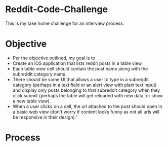 # Reddit-Code-Challenge


This is my take home challenge for an interview process. 


# Objective

- Per the objective outlined, my goal is to 
- Create an iOS application that lists reddit posts in a table view. 
- Each table view cell should contain the post name along with the subreddit category name. 
- There should be some UI that allows a user to type in a subreddit category (perhaps in a text field or an alert view with plain text input) and display only posts belonging to that subreddit category when they click submit (perhaps the table will get reloaded with new data, or show a new table view).
- When a user clicks on a cell, the url attached to the post should open in a basic web view (don't worry if content looks funny as not all urls will be responsive in their design)."


# Process

